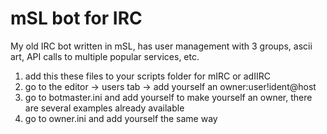 # mSL bot for IRC
My old IRC bot written in mSL, has user management with 3 groups, ascii art, API calls to multiple popular services, etc. 

1. add this these files to your scripts folder for mIRC or adIIRC
2. go to the editor -> users tab -> add yourself an owner:user!ident@host
3. go to botmaster.ini and add yourself to make yourself an owner, there are several examples already available
4. go to owner.ini and add yourself the same way
